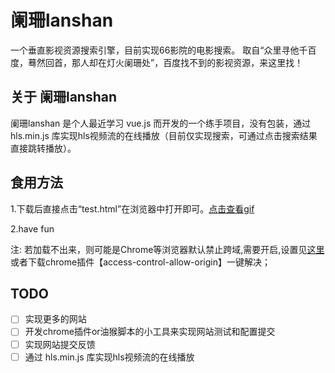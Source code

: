 # 阑珊lanshan

一个垂直影视资源搜索引擎，目前实现66影院的电影搜索。
取自“众里寻他千百度，蓦然回首，那人却在灯火阑珊处”，百度找不到的影视资源，来这里找！

## 关于 阑珊lanshan

阑珊lanshan 是个人最近学习 vue.js 而开发的一个练手项目，没有包装，通过 hls.min.js 库实现hls视频流的在线播放（目前仅实现搜索，可通过点击搜索结果直接跳转播放）。

## 食用方法

1.下载后直接点击“test.html”在浏览器中打开即可。[点击查看gif](./screenshot/show.png)

2.have fun

注: 若加载不出来，则可能是Chrome等浏览器默认禁止跨域,需要开启,设置见[这里](https://www.cnblogs.com/shihaiming/p/10984394.html)
或者下载chrome插件【access-control-allow-origin】一键解决；

## TODO
- [ ] 实现更多的网站
- [ ] 开发chrome插件or油猴脚本的小工具来实现网站测试和配置提交
- [ ] 实现网站提交反馈
- [ ] 通过 hls.min.js 库实现hls视频流的在线播放
